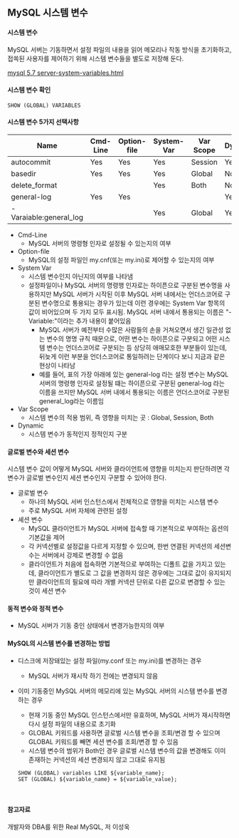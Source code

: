 ## MySQL 시스템 변수

#### 시스템 변수

MySQL 서버는 기동하면서 설정 파일의 내용을 읽어 메모리나 작동 방식을 초기화하고, 접쏙된 사용자를 제어하기 위해 시스템 변수들을 별도로 저장해 둔다.

[mysql 5.7 server-system-variables.html](https://dev.mysql.com/doc/refman/5.7/en/server-system-variables.html)



#### 시스템 변수 확인

```mysql
SHOW (GLOBAL) VARIABLES
```



#### 시스템 변수 5가지 선택사항

| Name                   | Cmd-Line | Option-file | System-Var | Var Scope | Dynamic |
| ---------------------- | -------- | ----------- | ---------- | --------- | ------- |
| autocommit             | Yes      | Yes         | Yes        | Session   | Yes     |
| basedir                | Yes      | Yes         | Yes        | Global    | No      |
| delete_format          |          |             | Yes        | Both      | No      |
| general-log            | Yes      | Yes         |            |           | Yes     |
| -Varaiable:general_log |          |             | Yes        | Global    | Yes     |

* Cmd-Line
  * MySQL 서버의 명령형 인자로 설정될 수 있는지의 여부
* Option-file
  * MySQL의 설정 파일인 my.cnf(또는 my.ini)로 제어할 수 있는지의 여부
* System Var
  * 시스템 변수인지 아닌지의 여부를 나타냄
  * 설정파일이나 MySQL 서버의 명령행 인자로는 하이픈으로 구분된 변수명을 사용하지만 MySQL 서버가 시작된 이후 MySQL 서버 내에서는 언더스코어로 구분된 변수명으로 통용되는 경우가 있는데 이런 경우에는 System Var 항목의 값이 비어있으며 두 가지 모두 표시됨. MySQL 서버 내에서 통용되는 이름은 "-Variable:"이라는 추가 내용이 붙어있음
    * MySQL 서버가 예전부터 수많은 사람들의 손을 거쳐오면서 생긴 일관성 없는 변수의 명명 규칙 때문으로, 어떤 변수는 하이픈으로 구분되고 어떤 시스템 변수는 언더스코어로 구분되는 등 상당히 애매모호한 부분들이 있는데, 뒤늦게 이런 부분을 언더스코어로 통일하려는 단계이다 보니 지금과 같은 현상이 나타남
    * 예를 들어, 표의 가장 아래에 있는 general-log 라는 설정 변수는 MySQL 서버의 명령행 인자로 설정될 떄는 하이픈으로 구분된 general-log 라는 이름을 쓰지만 MySQL 서버 내에서 통용되는 이름은 언더스코어로 구분된 general_log라는 이름임
* Var Scope
  * 시스템 변수의 적용 범위, 즉 영향을 미치는 곳 : Global, Session, Both
* Dynamic
  * 시스템 변수가 동적인지 정적인지 구분



#### 글로벌 변수와 세션 변수

시스템 변수 값이 어떻게 MySQL 서버와 클라이언트에 영향을 미치는지 판단하려면 각 변수가 글로벌 변수인지 세션 변수인지 구분할 수 있어야 한다.

* 글로벌 변수
  * 하나의 MySQL 서버 인스턴스에서 전체적으로 영향을 미치는 시스템 변수
  * 주로 MySQL 서버 자체에 관련된 설정
* 셰션 변수 
  * MySQL 클라이언트가 MySQL 서버에 접속할 때 기본적으로 부여하는 옵션의 기본값을 제어
  * 각 커넥션별로 설정값을 다르게 지정할 수 있으며, 한번 연결된 커넥션의 세션변수는 서버에서 강제로 변경할 수 없음
  * 클라이언트가 처음에 접속하면 기본적으로 부여하는 디폴트 값을 가지고 있는데, 클라이언트가 별도로 그 값을 변경하지 않은 경우에는 그대로 값이 유지되지만 클라이언트의 필요에 따라 개별 커넥션 단위로 다른 값으로 변경할 수 있는 것이 세션 변수



#### 동적 변수와 정적 변수

* MySQL 서버가 기동 중인 상태에서 변경가능한지의 여부



#### MySQL의 시스템 변수를 변경하는 방법

* 디스크에 저장돼있는 설정 파일(my.conf 또는 my.ini)를 변경하는 경우

  * MySQL 서버가 재시작 하기 전에는 변경되지 않음

* 이미 기동중인 MySQL 서버의 메모리에 있는 MySQL 서버의 시스템 변수를 변경하는 경우

  * 현재 기동 중인 MySQL 인스턴스에서만 유효하며, MySQL 서버가 재시작하면 다시 설정 파일의 내용으로 초기화
  * GLOBAL 키워드를 사용하면 글로벌 시스템 변수을 조회/변경 할 수 있으며 GLOBAL 키워드를 빼면 세션 변수를 조회/변경 할 수 있음
  * 시스템 변수의 범위가 Both인 경우 글로벌 시스템 변수의 값을 변경해도 이미 존재하는 커넥션의 세션 변경되지 않고 그대로 유지됨

  ```mysql
  SHOW (GLOBAL) variables LIKE ${variable_name};
  SET (GLOBAL) ${variable_name} = ${variable_value};
  ```

  ​





#### 참고자료

개발자와 DBA를 위한 Real MySQL, 저 이성욱